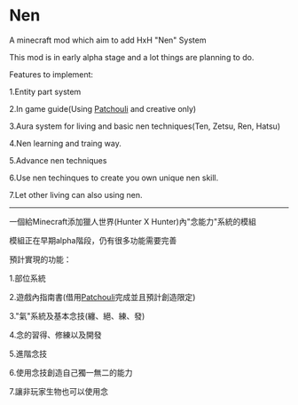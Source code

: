 # Nen
A minecraft mod which aim to add HxH "Nen" System

This mod is in early alpha stage and a lot things are planning to do.

Features to implement:

1.Entity part system

2.In game guide(Using [Patchouli](https://www.curseforge.com/minecraft/mc-mods/patchouli) and creative only)

3.Aura system for living and basic nen techniques(Ten, Zetsu, Ren, Hatsu)

4.Nen learning and traing way.

5.Advance nen techniques

6.Use nen techinques to create you own unique nen skill.

7.Let other living can also using nen.

--------------------------------------------------------------------------------------------------

一個給Minecraft添加獵人世界(Hunter X Hunter)內"念能力"系統的模組

模組正在早期alpha階段，仍有很多功能需要完善

預計實現的功能：

1.部位系統

2.遊戲內指南書(借用[Patchouli](https://www.curseforge.com/minecraft/mc-mods/patchouli)完成並且預計創造限定)

3."氣"系統及基本念技(纏、絕、練、發)

4.念的習得、修練以及開發

5.進階念技

6.使用念技創造自己獨一無二的能力

7.讓非玩家生物也可以使用念
